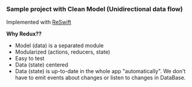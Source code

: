 ### Sample project with Clean Model (Unidirectional data flow)

Implemented with [ReSwift](https://github.com/ReSwift/ReSwift)

**Why Redux??**
- Model (data) is a separated module
- Modularized (actions, reducers, state)
- Easy to test
- Data (state) centered
- Data (state) is up-to-date in the whole app "automatically". We don't have to emit events about changes or listen to changes in DataBase.


